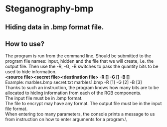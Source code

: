 # Steganography-bmp
## Hiding data in .bmp format file. 
## How to use? 
The program is run from the command line. Should be submitted to the program file names: input, hidden and the file that we will create, i.e. the output file. Then use the -R, -G, -B switches to pass the quantity bits to be used to hide information.\
**\<source file>\<secret file>\<destination file>  -R [] -G [] -B []**\
Example: marbles.bmp secret.txt marbles1.bmp -R [1] -G [2] -B [3]\
Thanks to such an instruction, the program knows how many bits are to be allocated to hiding information from each of the RGB components.\
The input file must be in .bmp format.\
The file to encrypt may have any format. The output file must be in the input file format.\
When entering too many parameters, the console prints a message to us from instruction on how to enter arguments for a program.\
